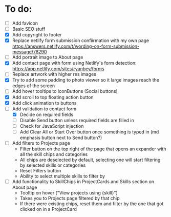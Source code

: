 # To do:
- [ ] Add favicon
- [ ] Basic SEO stuff
- [x] Add copyright to footer
- [x] Replace netlify form submission confiirmation with my own page https://answers.netlify.com/t/wording-on-form-submission-message/78290
- [ ] Add portrait image to About page
- [x] Add contact page with form using Netlify's form detection: https://app.netlify.com/sites/ryanbey/forms
- [ ] Replace artwork with higher res images
- [x] Try to add some padding to photo viewer so it large images reach the edges of the screen
- [ ] Add hover tooltips to IconButtons (Social buttons)
- [x] Add scroll to top floating action button
- [x] Add click animation to buttons
- [ ] Add validation to contact form
  - [x] Decide on required fields
  - [ ] Disable Send button unless required fields are filled in
  - [ ] Check for JavaScript injection
  - [ ] Add Clear All or Start Over button once something is typed in (md emphasis button next to Send button?)
- [ ] Add filters to Projects page
  - Filter button on the top right of the page that opens an expander with all the skill chips and categories
  - All chips are deselected by default, selecting one will start filtering by selected skills or categories
  - Reset Filters button
  - Ability to select multiple skills to filter by
- [ ] Add functionality to SkillChips in ProjectCards and Skills section on About page
  - Tooltip on hover ("View projects using {skill}")
  - Takes you to Projects page filtered by that chip
  - If there were existing chips, reset them and filter by the one that got clicked on in a ProjectCard
